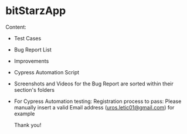 # bitStarzApp

Content:
- Test Cases
- Bug Report List
- Improvements
- Cypress Automation Script

- Screenshots and Videos for the Bug Report are sorted within their section's folders
- For Cypress Automation testing: Registration process to pass: Please manually insert a valid Email address (uros.letic01@gmail.com) for example

  Thank you!

